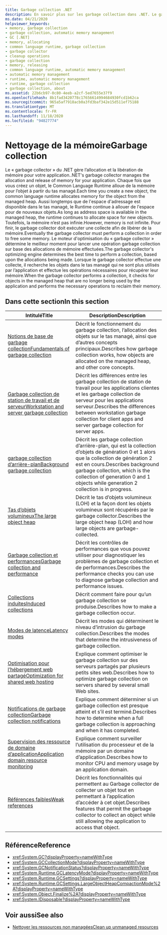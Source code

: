 ```yaml
---
title: Garbage collection .NET
description: En savoir plus sur les garbage collection dans .NET. Le garbage collector .NET gère l’allocation et la libération de mémoire pour votre application.
ms.date: 04/21/2020
helpviewer_keywords:
- memory, garbage collection
- garbage collection, automatic memory management
- GC [.NET]
- memory, allocating
- common language runtime, garbage collection
- garbage collector
- cleanup operations
- garbage collection
- memory, releasing
- common language runtime, automatic memory management
- automatic memory management
- runtime, automatic memory management
- runtime, garbage collection
- garbage collection, about
ms.assetid: 22b6cb97-0c80-4eeb-a2cf-5ed7655e37f9
ms.openlocfilehash: 8b1fad3420778c17656614994684930fcd1b62ca
ms.sourcegitcommit: 965a5af7918acb0a3fd3baf342e15d511ef75188
ms.translationtype: MT
ms.contentlocale: fr-FR
ms.lasthandoff: 11/18/2020
ms.locfileid: "94827774"
---
```

# <a name="garbage-collection"></a><span data-ttu-id="4fbb0-104">Nettoyage de la mémoire</span><span class="sxs-lookup"><span data-stu-id="4fbb0-104">Garbage collection</span></span>

<span data-ttu-id="4fbb0-105">Le « garbage collector » du .NET gère l’allocation et la libération de mémoire pour votre application.</span><span class="sxs-lookup"><span data-stu-id="4fbb0-105">.NET's garbage collector manages the allocation and release of memory for your application.</span></span> <span data-ttu-id="4fbb0-106">Chaque fois que vous créez un objet, le Common Language Runtime alloue de la mémoire pour l’objet à partir du tas managé.</span><span class="sxs-lookup"><span data-stu-id="4fbb0-106">Each time you create a new object, the common language runtime allocates memory for the object from the managed heap.</span></span> <span data-ttu-id="4fbb0-107">Aussi longtemps que de l'espace d'adressage est disponible dans le tas managé, le Runtime continue à allouer de l'espace pour de nouveaux objets.</span><span class="sxs-lookup"><span data-stu-id="4fbb0-107">As long as address space is available in the managed heap, the runtime continues to allocate space for new objects.</span></span> <span data-ttu-id="4fbb0-108">Toutefois, la mémoire n’est pas infinie.</span><span class="sxs-lookup"><span data-stu-id="4fbb0-108">However, memory is not infinite.</span></span> <span data-ttu-id="4fbb0-109">Pour finir, le garbage collector doit exécuter une collecte afin de libérer de la mémoire.</span><span class="sxs-lookup"><span data-stu-id="4fbb0-109">Eventually the garbage collector must perform a collection in order to free some memory.</span></span> <span data-ttu-id="4fbb0-110">Le moteur d'optimisation du « garbage collector » détermine le meilleur moment pour lancer une opération garbage collection sur base des allocations de mémoire effectuées.</span><span class="sxs-lookup"><span data-stu-id="4fbb0-110">The garbage collector's optimizing engine determines the best time to perform a collection, based upon the allocations being made.</span></span> <span data-ttu-id="4fbb0-111">Lorsque le garbage collector effectue une collecte, il recherche les objets dans le tas managé qui ne sont plus utilisés par l’application et effectue les opérations nécessaires pour récupérer leur mémoire.</span><span class="sxs-lookup"><span data-stu-id="4fbb0-111">When the garbage collector performs a collection, it checks for objects in the managed heap that are no longer being used by the application and performs the necessary operations to reclaim their memory.</span></span>  
  
## <a name="in-this-section"></a><span data-ttu-id="4fbb0-112">Dans cette section</span><span class="sxs-lookup"><span data-stu-id="4fbb0-112">In this section</span></span>
  
|<span data-ttu-id="4fbb0-113">Intitulé</span><span class="sxs-lookup"><span data-stu-id="4fbb0-113">Title</span></span>|<span data-ttu-id="4fbb0-114">Description</span><span class="sxs-lookup"><span data-stu-id="4fbb0-114">Description</span></span>|  
|-----------|-----------------|  
|[<span data-ttu-id="4fbb0-115">Notions de base de garbage collection</span><span class="sxs-lookup"><span data-stu-id="4fbb0-115">Fundamentals of garbage collection</span></span>](fundamentals.md)|<span data-ttu-id="4fbb0-116">Décrit le fonctionnement du garbage collection, l’allocation des objets sur le tas managé, ainsi que d’autres concepts principaux.</span><span class="sxs-lookup"><span data-stu-id="4fbb0-116">Describes how garbage collection works, how objects are allocated on the managed heap, and other core concepts.</span></span>|  
|[<span data-ttu-id="4fbb0-117">Garbage collection de station de travail et de serveur</span><span class="sxs-lookup"><span data-stu-id="4fbb0-117">Workstation and server garbage collection</span></span>](workstation-server-gc.md)|<span data-ttu-id="4fbb0-118">Décrit les différences entre les garbage collection de station de travail pour les applications clientes et les garbage collection de serveur pour les applications serveur.</span><span class="sxs-lookup"><span data-stu-id="4fbb0-118">Describes the differences between workstation garbage collection for client apps and server garbage collection for server apps.</span></span>|
|[<span data-ttu-id="4fbb0-119">garbage collection d’arrière-plan</span><span class="sxs-lookup"><span data-stu-id="4fbb0-119">Background garbage collection</span></span>](background-gc.md)|<span data-ttu-id="4fbb0-120">Décrit les garbage collection d’arrière-plan, qui est la collection d’objets de génération 0 et 1 alors que la collection de génération 2 est en cours.</span><span class="sxs-lookup"><span data-stu-id="4fbb0-120">Describes background garbage collection, which is the collection of generation 0 and 1 objects while generation 2 collection is in progress.</span></span>|
|[<span data-ttu-id="4fbb0-121">Tas d’objets volumineux</span><span class="sxs-lookup"><span data-stu-id="4fbb0-121">The large object heap</span></span>](large-object-heap.md)|<span data-ttu-id="4fbb0-122">Décrit le tas d’objets volumineux (LOH) et la façon dont les objets volumineux sont récupérés par le garbage collector.</span><span class="sxs-lookup"><span data-stu-id="4fbb0-122">Describes the large object heap (LOH) and how large objects are garbage-collected.</span></span>|
|[<span data-ttu-id="4fbb0-123">Garbage collection et performances</span><span class="sxs-lookup"><span data-stu-id="4fbb0-123">Garbage collection and performance</span></span>](performance.md)|<span data-ttu-id="4fbb0-124">Décrit les contrôles de performances que vous pouvez utiliser pour diagnostiquer les problèmes de garbage collection et de performances.</span><span class="sxs-lookup"><span data-stu-id="4fbb0-124">Describes the performance checks you can use to diagnose garbage collection and performance issues.</span></span>|  
|[<span data-ttu-id="4fbb0-125">Collections induites</span><span class="sxs-lookup"><span data-stu-id="4fbb0-125">Induced collections</span></span>](induced.md)|<span data-ttu-id="4fbb0-126">Décrit comment faire pour qu’un garbage collection se produise.</span><span class="sxs-lookup"><span data-stu-id="4fbb0-126">Describes how to make a garbage collection occur.</span></span>|  
|[<span data-ttu-id="4fbb0-127">Modes de latence</span><span class="sxs-lookup"><span data-stu-id="4fbb0-127">Latency modes</span></span>](latency.md)|<span data-ttu-id="4fbb0-128">Décrit les modes qui déterminent le niveau d’intrusion du garbage collection.</span><span class="sxs-lookup"><span data-stu-id="4fbb0-128">Describes the modes that determine the intrusiveness of garbage collection.</span></span>|  
|[<span data-ttu-id="4fbb0-129">Optimisation pour l’hébergement web partagé</span><span class="sxs-lookup"><span data-stu-id="4fbb0-129">Optimization for shared web hosting</span></span>](optimization-for-shared-web-hosting.md)|<span data-ttu-id="4fbb0-130">Explique comment optimiser le garbage collection sur des serveurs partagés par plusieurs petits sites web.</span><span class="sxs-lookup"><span data-stu-id="4fbb0-130">Describes how to optimize garbage collection on servers shared by several small Web sites.</span></span>|  
|[<span data-ttu-id="4fbb0-131">Notifications de garbage collection</span><span class="sxs-lookup"><span data-stu-id="4fbb0-131">Garbage collection notifications</span></span>](notifications.md)|<span data-ttu-id="4fbb0-132">Explique comment déterminer si un garbage collection est presque atteint et s’il est terminé.</span><span class="sxs-lookup"><span data-stu-id="4fbb0-132">Describes how to determine when a full garbage collection is approaching and when it has completed.</span></span>|  
|[<span data-ttu-id="4fbb0-133">Supervision des ressource de domaine d’application</span><span class="sxs-lookup"><span data-stu-id="4fbb0-133">Application domain resource monitoring</span></span>](app-domain-resource-monitoring.md)|<span data-ttu-id="4fbb0-134">Explique comment surveiller l’utilisation du processeur et de la mémoire par un domaine d’application.</span><span class="sxs-lookup"><span data-stu-id="4fbb0-134">Describes how to monitor CPU and memory usage by an application domain.</span></span>|  
|[<span data-ttu-id="4fbb0-135">Références faibles</span><span class="sxs-lookup"><span data-stu-id="4fbb0-135">Weak references</span></span>](weak-references.md)|<span data-ttu-id="4fbb0-136">Décrit les fonctionnalités qui permettent au Garbage collector de collecter un objet tout en permettant à l’application d’accéder à cet objet.</span><span class="sxs-lookup"><span data-stu-id="4fbb0-136">Describes features that permit the garbage collector to collect an object while still allowing the application to access that object.</span></span>|  
  
## <a name="reference"></a><span data-ttu-id="4fbb0-137">Référence</span><span class="sxs-lookup"><span data-stu-id="4fbb0-137">Reference</span></span>

- <xref:System.GC?displayProperty=nameWithType>  
- <xref:System.GCCollectionMode?displayProperty=nameWithType>  
- <xref:System.GCNotificationStatus?displayProperty=nameWithType>  
- <xref:System.Runtime.GCLatencyMode?displayProperty=nameWithType>  
- <xref:System.Runtime.GCSettings?displayProperty=nameWithType>  
- <xref:System.Runtime.GCSettings.LargeObjectHeapCompactionMode%2A?displayProperty=nameWithType>  
- <xref:System.Object.Finalize%2A?displayProperty=nameWithType>  
- <xref:System.IDisposable?displayProperty=nameWithType>  
  
## <a name="see-also"></a><span data-ttu-id="4fbb0-138">Voir aussi</span><span class="sxs-lookup"><span data-stu-id="4fbb0-138">See also</span></span>

- [<span data-ttu-id="4fbb0-139">Nettoyer les ressources non managées</span><span class="sxs-lookup"><span data-stu-id="4fbb0-139">Clean up unmanaged resources</span></span>](unmanaged.md)
